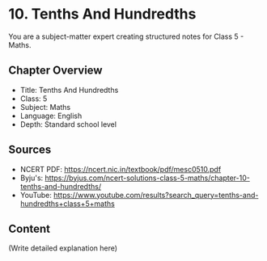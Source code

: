 # 10. Tenths And Hundredths

You are a subject-matter expert creating structured notes for Class 5 - Maths.

## Chapter Overview
- Title: Tenths And Hundredths
- Class: 5
- Subject: Maths
- Language: English
- Depth: Standard school level

## Sources
- NCERT PDF: https://ncert.nic.in/textbook/pdf/mesc0510.pdf
- Byju's: https://byjus.com/ncert-solutions-class-5-maths/chapter-10-tenths-and-hundredths/
- YouTube: https://www.youtube.com/results?search_query=tenths-and-hundredths+class+5+maths

## Content
(Write detailed explanation here)
